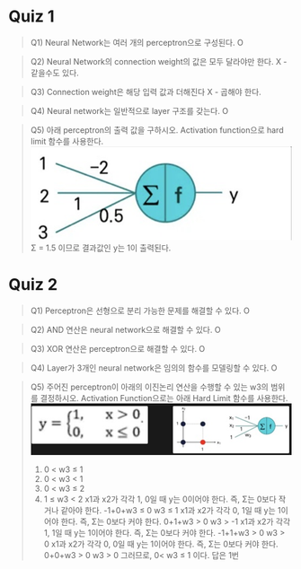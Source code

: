 # Quiz 1
>Q1) Neural Network는 여러 개의 perceptron으로 구성된다. 
O

>Q2) Neural Network의 connection weight의 값은 모두 달라야만 한다.
X - 같을수도 있다.

>Q3) Connection weight은 해당 입력 값과 더해진다
X - 곱해야 한다. 

>Q4) Neural network는 일반적으로 layer 구조를 갖는다.
O

>Q5) 아래 perceptron의 출력 값을 구하시오. Activation function으로 hard limit 함수를 사용한다.
![alt text](image.png)
Σ = 1.5 이므로 결과값인 y는 1이 출력된다. 


# Quiz 2

>Q1) Perceptron은 선형으로 분리 가능한 문제를 해결할 수 있다.
O

>Q2) AND 연산은 neural network으로 해결할 수 있다.
O

>Q3) XOR 연산은 perceptron으로 해결할 수 있다.
O

>Q4) Layer가 3개인 neural network은 임의의 함수를 모델링할 수 있다.
O

>Q5) 주어진 perceptron이 아래의 이진논리 연산을 수행할 수 있는 w3의 범위를 결정하시오.
Activation Function으로는 아래 Hard Limit 함수를 사용한다.
![alt text](image-1.png)
>1. 0 < w3 ≤ 1
>2. 0 < w3 < 1
>3. 0 < w3 ≤ 2
>4. 1 ≤ w3 < 2
x1과 x2가 각각 1, 0일 때 y는 0이어야 한다. 즉, Σ는 0보다 작거나 같아야 한다.
-1+0+w3 ≤ 0
w3 ≤ 1
x1과 x2가 각각 0, 1일 때 y는 1이어야 한다. 즉, Σ는 0보다 커야 한다.
0+1+w3 > 0
w3 > -1
x1과 x2가 각각 1, 1일 때 y는 1이어야 한다. 즉, Σ는 0보다 커야 한다.
-1+1+w3 > 0
w3 > 0
x1과 x2가 각각 0, 0일 때 y는 1이어야 한다. 즉, Σ는 0보다 커야 한다.
0+0+w3 > 0
w3 > 0
그러므로, 0< w3 ≤ 1 이다. 답은 1번